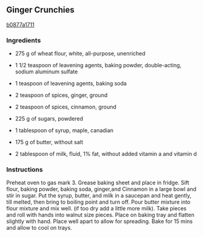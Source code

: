 ## Ginger Crunchies

[b0877a1711](http://www.food.com/recipe/ginger-crunchies-93444)

### Ingredients

 - 275 g of wheat flour, white, all-purpose, unenriched

 - 1 1/2 teaspoon of leavening agents, baking powder, double-acting, sodium aluminum sulfate

 - 1 teaspoon of leavening agents, baking soda

 - 2 teaspoon of spices, ginger, ground

 - 2 teaspoon of spices, cinnamon, ground

 - 225 g of sugars, powdered

 - 1 tablespoon of syrup, maple, canadian

 - 175 g of butter, without salt

 - 2 tablespoon of milk, fluid, 1% fat, without added vitamin a and vitamin d

### Instructions

Preheat oven to gas mark 3. Grease baking sheet and place in fridge. Sift flour, baking powder, baking soda, ginger,and Cinnamon in a large bowl and stir in sugar. Put the syrup, butter, and milk in a saucepan and heat gently, till melted, then bring to boiling point and turn off. Pour butter mixture into flour mixture and mix well. (if too dry add a little more milk). Take pieces and roll with hands into walnut size pieces. Place on baking tray and flatten slightly with hand. Place well apart to allow for spreading. Bake for 15 mins and allow to cool on trays.